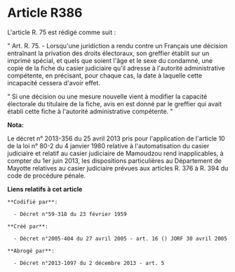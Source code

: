 # Article R386

L'article R. 75 est rédigé comme suit :

" Art. R. 75. - Lorsqu'une juridiction a rendu contre un Français une décision entraînant la privation des droits électoraux,
son greffier établit sur un imprimé spécial, et quels que soient l'âge et le sexe du condamné, une copie de la fiche du
casier judiciaire qu'il adresse à l'autorité administrative compétente, en précisant, pour chaque cas, la date à laquelle
cette incapacité cessera d'avoir effet.

" Si une décision ou une mesure nouvelle vient à modifier la capacité électorale du titulaire de la fiche, avis en est donné
par le greffier qui avait établi cette fiche à l'autorité administrative compétente. "

**Nota:**

Le décret n° 2013-356 du 25 avril 2013 pris pour l'application de l'article 10 de la loi n° 80-2 du 4 janvier 1980 relative à
l'automatisation du casier judiciaire et relatif au casier judiciaire de Mamoudzou rend inapplicables, à compter du 1er juin
2013, les dispositions particulières au Département de Mayotte relatives au casier judiciaire prévues aux articles R. 376 à
R. 394 du code de procédure pénale.

**Liens relatifs à cet article**

	**Codifié par**:

	  - Décret n°59-318 du 23 février 1959

	**Créé par**:

	  - Décret n°2005-404 du 27 avril 2005 - art. 16 () JORF 30 avril 2005

	**Abrogé par**:

	  - Décret n°2013-1097 du 2 décembre 2013 - art. 5
